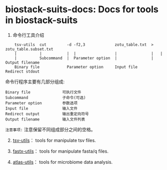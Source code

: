 # biostack-suits-docs: Docs for tools in biostack-suits 


1. 命令行工具介绍

```
    tsv-utils  cut         -d -f2,3             zotu_table.txt  >   zotu_table.subset.txt
    |          |           |  |                 |               |   |
    |          Subcommand  |  Parameter option  |               |   Output filename
    Binary file            Parameter option     Input file      Redirect stdout 
```

命令行程序主要有几部分组成:

```
Binary file              可执行文件
Subcommand               子命令(可选)
Parameter option         参数选项
Input file               输入文件
Redirect output          输出重定向符号
Output filename          输入文件列表
```

`注意事项:` 注意保留不同组成部分之间的空格。

2. [tsv-utils](tsv-utils/tsv-utils.md)： tools for manipulate tsv files.

3. [fastx-utils](fastx-utils/fastx-utils.md)： tools for manipulate fasta/q files.

4. [atlas-utils](atlas-utils/atlas-utils.md)： tools for microbiome data analysis.

